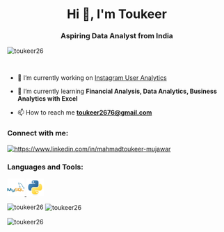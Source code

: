 <h1 align="center">Hi 👋, I'm Toukeer</h1>
<h3 align="center"> Aspiring Data Analyst from India</h3>


<p align="left"> <img src="https://komarev.com/ghpvc/?username=toukeer26&label=Profile%20views&color=0e75b6&style=flat" alt="toukeer26" /> </p>

<p align="left"> <a href="https://twitter.com/" target="blank"><img src="https://img.shields.io/twitter/follow/?logo=twitter&style=for-the-badge" alt="" /></a> </p>

- 🔭 I’m currently working on [Instagram User Analytics](https://drive.google.com/file/d/1LUzdAHw_Oqkpy7vYs080fhtm91ZfFy9g/view?usp=drive_link)

- 🌱 I’m currently learning **Financial Analysis, Data Analytics, Business Analytics with Excel**

- 📫 How to reach me **toukeer2676@gmail.com**

<h3 align="left">Connect with me:</h3>
<p align="left">
<a href="https://linkedin.com/in/https://www.linkedin.com/in/mahmadtoukeer-mujawar" target="blank"><img align="center" src="https://raw.githubusercontent.com/rahuldkjain/github-profile-readme-generator/master/src/images/icons/Social/linked-in-alt.svg" alt="https://www.linkedin.com/in/mahmadtoukeer-mujawar" height="30" width="40" /></a>
</p>

<h3 align="left">Languages and Tools:</h3>
<p align="left"> <a href="https://www.mysql.com/" target="_blank" rel="noreferrer"> <img src="https://raw.githubusercontent.com/devicons/devicon/master/icons/mysql/mysql-original-wordmark.svg" alt="mysql" width="40" height="40"/> </a> <a href="https://www.python.org" target="_blank" rel="noreferrer"> <img src="https://raw.githubusercontent.com/devicons/devicon/master/icons/python/python-original.svg" alt="python" width="40" height="40"/> </a> </p>

<p><img align="left" src="https://github-readme-stats.vercel.app/api/top-langs?username=toukeer26&show_icons=true&locale=en&layout=compact" alt="toukeer26" /></p>

<p>&nbsp;<img align="center" src="https://github-readme-stats.vercel.app/api?username=toukeer26&show_icons=true&locale=en" alt="toukeer26" /></p>

<p><img align="center" src="https://github-readme-streak-stats.herokuapp.com/?user=toukeer26&" alt="toukeer26" /></p>





